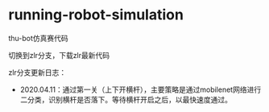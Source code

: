 # running-robot-simulation
thu-bot仿真赛代码

切换到zlr分支，下载zlr最新代码

zlr分支更新日志：
- 2020.04.11：通过第一关（上下开横杆），主要策略是通过mobilenet网络进行二分类，识别横杆是否落下。等待横杆开启之后，以最快速度通过。
